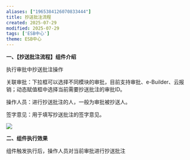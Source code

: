 ```yaml
---
aliases: ["1965384126070833444"]
title: 抄送批注流程
created: 2025-07-29
modified: 2025-07-29
tags: ['ESB中心']
theme: ESB中心
---
```


**一、【抄送批注流程】组件介绍**

执行审批中抄送批注操作

关联审批：下拉框可以选择不同模块的审批，目前支持审批、e-Builder、云报销；动态赋值框中选择当前需要抄送批注的审批ID。

操作人员：进行抄送批注的人，一般为审批被抄送人。

签字意见：用于填写抄送批注的签字意见。

![](https://myhelpdoc.oss-cn-heyuan.aliyuncs.com/mdimages/6583b8af336d2d11cf1235e8b9e61970.jpg)

**二、组件执行效果**

组件触发执行后，操作人员对当前审批进行抄送批注

